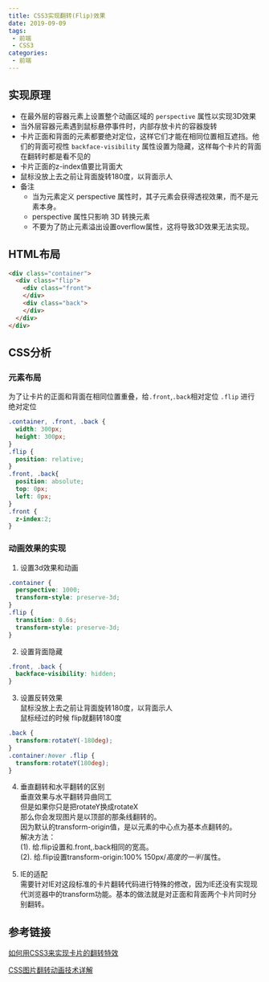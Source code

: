 ```yaml
---
title: CSS3实现翻转(Flip)效果
date: 2019-09-09
tags:
 - 前端 
 - CSS3
categories:
 - 前端
---
```


## 实现原理

- 在最外层的容器元素上设置整个动画区域的 `perspective` 属性以实现3D效果
- 当外层容器元素遇到鼠标悬停事件时，内部存放卡片的容器旋转
- 卡片正面和背面的元素都要绝对定位，这样它们才能在相同位置相互遮挡。他们的背面可视性 `backface-visibility` 属性设置为隐藏，这样每个卡片的背面在翻转时都是看不见的
- 卡片正面的z-index值要比背面大
- 鼠标没放上去之前让背面旋转180度，以背面示人
- 备注
  - 当为元素定义 perspective 属性时，其子元素会获得透视效果，而不是元素本身。
  - perspective 属性只影响 3D 转换元素
  - 不要为了防止元素溢出设置overflow属性，这将导致3D效果无法实现。

## HTML布局

```html
<div class="container">
  <div class="flip">
    <div class="front">
    </div>
    <div class="back">
    </div>
  </div>
</div>
```

## CSS分析

### 元素布局
为了让卡片的正面和背面在相同位置重叠，给`.front`,`.back`相对定位 `.flip` 进行绝对定位

```css
.container, .front, .back {
  width: 300px;
  height: 300px;
}
.flip {
  position: relative;
}
.front, .back{
  position: absolute;
  top: 0px;
  left: 0px;
}
.front {
  z-index:2;
}
```

### 动画效果的实现

1. 设置3d效果和动画
```css
.container {
  perspective: 1000;
  transform-style: preserve-3d;
}
.flip {
  transition: 0.6s;
  transform-style: preserve-3d;
}
```
2. 设置背面隐藏
```css
.front, .back {
  backface-visibility: hidden;
}
```
3. 设置反转效果  
鼠标没放上去之前让背面旋转180度，以背面示人  
鼠标经过的时候 flip就翻转180度
```css
.back {
  transform:rotateY(-180deg);
}
.container:hover .flip {
  transform:rotateY(180deg);
}
```
4. 垂直翻转和水平翻转的区别  
垂直效果与水平翻转异曲同工  
但是如果你只是把rotateY换成rotateX  
那么你会发现图片是以顶部的那条线翻转的。  
因为默认的transform-origin值，是以元素的中心点为基本点翻转的。  
解决方法：  
   (1). 给.flip设置和.front,.back相同的宽高。  
   (2). 给.flip设置transform-origin:100% 150px/*高度的一半*/属性。

5. IE的适配  
需要针对IE对这段标准的卡片翻转代码进行特殊的修改，因为IE还没有实现现代浏览器中的transform功能。基本的做法就是对正面和背面两个卡片同时分别翻转。

## 参考链接

[如何用CSS3来实现卡片的翻转特效](https://www.cnblogs.com/cmy1996/p/9129307.html)

[CSS图片翻转动画技术详解](http://www.webhek.com/post/css-flip.html)